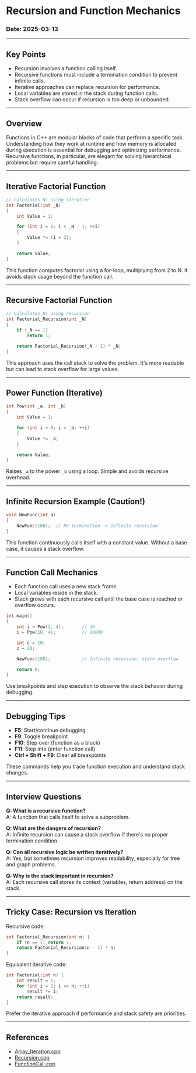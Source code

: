 # Recursion and Function Mechanics 

### Date: 2025-03-13

---

## Key Points

- Recursion involves a function calling itself.
- Recursive functions must include a termination condition to prevent infinite calls.
- Iterative approaches can replace recursion for performance.
- Local variables are stored in the stack during function calls.
- Stack overflow can occur if recursion is too deep or unbounded.

---

## Overview

Functions in C++ are modular blocks of code that perform a specific task. Understanding how they work at runtime and how memory is allocated during execution is essential for debugging and optimizing performance. Recursive functions, in particular, are elegant for solving hierarchical problems but require careful handling.

---

## Iterative Factorial Function

```cpp
// Calculates N! using iteration
int Factorial(int _N)
{
    int Value = 1;

    for (int i = 0; i < _N - 1; ++i)
    {
        Value *= (i + 2);
    }

    return Value;
}
```

This function computes factorial using a for-loop, multiplying from 2 to N. It avoids stack usage beyond the function call.

---

## Recursive Factorial Function

```cpp
// Calculates N! using recursion
int Factorial_Recursion(int _N)
{
    if (_N == 1)
        return 1;

    return Factorial_Recursion(_N - 1) * _N;
}
```

This approach uses the call stack to solve the problem. It's more readable but can lead to stack overflow for large values.

---

## Power Function (Iterative)

```cpp
int Pow(int _a, int _b)
{
    int Value = 1;

    for (int i = 0; i < _b; ++i)
    {
        Value *= _a;
    }

    return Value;
}
```

Raises `_a` to the power `_b` using a loop. Simple and avoids recursive overhead.

---

## Infinite Recursion Example (Caution!)

```cpp
void NewFunc(int a)
{
    NewFunc(100);  // No termination -> infinite recursion!
}
```

This function continuously calls itself with a constant value. Without a base case, it causes a stack overflow.

---

## Function Call Mechanics

- Each function call uses a new stack frame.
- Local variables reside in the stack.
- Stack grows with each recursive call until the base case is reached or overflow occurs.

```cpp
int main()
{
    int i = Pow(2, 4);       // 16
    i = Pow(10, 4);          // 10000

    int c = 10;
    c = 20;

    NewFunc(100);            // Infinite recursion: stack overflow

    return 0;
}
```

Use breakpoints and step execution to observe the stack behavior during debugging.

---

## Debugging Tips

- **F5**: Start/continue debugging
- **F9**: Toggle breakpoint
- **F10**: Step over (function as a block)
- **F11**: Step into (enter function call)
- **Ctrl + Shift + F9**: Clear all breakpoints

These commands help you trace function execution and understand stack changes.

---

## Interview Questions

**Q: What is a recursive function?**  
A: A function that calls itself to solve a subproblem.

**Q: What are the dangers of recursion?**  
A: Infinite recursion can cause a stack overflow if there's no proper termination condition.

**Q: Can all recursive logic be written iteratively?**  
A: Yes, but sometimes recursion improves readability, especially for tree and graph problems.

**Q: Why is the stack important in recursion?**  
A: Each recursive call stores its context (variables, return address) on the stack.

---

## Tricky Case: Recursion vs Iteration

Recursive code:
```cpp
int Factorial_Recursion(int n) {
    if (n == 1) return 1;
    return Factorial_Recursion(n - 1) * n;
}
```

Equivalent iterative code:
```cpp
int Factorial(int n) {
    int result = 1;
    for (int i = 2; i <= n; ++i)
        result *= i;
    return result;
}
```

Prefer the iterative approach if performance and stack safety are priorities.


---


## References

- [Array_Iteration.cpp](codes/Array_Iteration.cpp)
- [Recursion.cpp](codes/Recursion.cpp)
- [FunctionCall.cpp](codes/FunctionCall.cpp)

